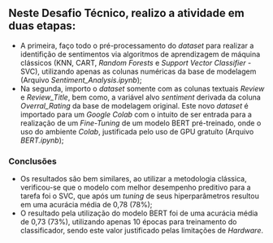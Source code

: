 ## Neste Desafio Técnico, realizo a atividade em duas etapas:
* A primeira, faço todo o pré-processamento do *dataset* para realizar a identifição de sentimentos via algoritmos de aprendizagem de máquina clássicos (KNN, CART, *Random Forests* e *Support Vector Classifier* - SVC), utilizando apenas as colunas numéricas da base de modelagem (Arquivo *Sentiment_Analysis.ipynb*);
* Na segunda, importo o *dataset* somente com as colunas textuais *Review* e *Review_Title*, bem como, a variável alvo *sentiment* derivada da coluna *Overral_Rating* da base de modelagem original. Este novo *dataset* é importado para um *Google Colab* com o intuito de ser entrada para a realização de um *Fine-Tuning* de um modelo BERT pré-treinado, onde o uso do ambiente *Colab*, justificada pelo uso de GPU gratuíto (Arquivo *BERT.ipynb*);

### Conclusões
* Os resultados são bem similares, ao utilizar a metodologia clássica, verificou-se que o modelo com melhor desempenho preditivo para a tarefa foi o SVC, que após um *tuning* de seus hiperparâmetros resultou em uma acurácia média de 0,78 (78%);
* O resultado pela utilização do modelo BERT foi de uma acurácia média de 0,73 (73%), utilizando apenas 10 épocas para treinamento do classificador, sendo este valor justificado pelas limitações de *Hardware*.
